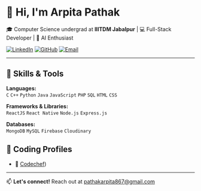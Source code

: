 # 👋 Hi, I'm Arpita Pathak

🎓 Computer Science undergrad at **IIITDM Jabalpur** | 💻 Full-Stack Developer | 🤖 AI Enthusiast 

[![LinkedIn](https://img.shields.io/badge/LinkedIn-arpita--pathak-blue?logo=linkedin&style=flat-square)](https://www.linkedin.com/in/arpita-pathak-48a47122b/)
[![GitHub](https://img.shields.io/badge/GitHub-Arpita34-black?logo=github&style=flat-square)](https://github.com/Arpita34)
[![Email](https://img.shields.io/badge/Email-pathakarpita867@gmail.com-red?logo=gmail&style=flat-square)](mailto:pathakarpita867@gmail.com)

---

## 🧠 Skills & Tools

**Languages:**  
`C` `C++` `Python` `Java` `JavaScript` `PHP` `SQL` `HTML` `CSS`

**Frameworks & Libraries:**  
`ReactJS` `React Native` `Node.js` `Express.js` 

**Databases:**  
`MongoDB` `MySQL` `Firebase` `Cloudinary`

## 🧠 Coding Profiles

- 🔗 [Codechef](https://www.codechef.com/users/arpita2025))


---

📫 **Let's connect!** Reach out at [pathakarpita867@gmail.com](mailto:pathakarpita867@gmail.com)
